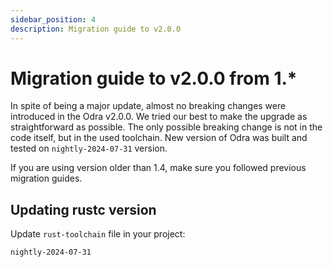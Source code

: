 ```yaml
---
sidebar_position: 4
description: Migration guide to v2.0.0
---
```


# Migration guide to v2.0.0 from 1.*

In spite of being a major update, almost no breaking changes were introduced in the Odra v2.0.0. We tried our best to
make the upgrade as straightforward as possible. The only possible breaking change is not in the code itself, but in the
used toolchain. New version of Odra was built and tested on `nightly-2024-07-31` version.

If you are using version older than 1.4, make sure you followed previous migration guides.

## Updating rustc version

Update `rust-toolchain` file in your project:

```title="rust-toolchain"
nightly-2024-07-31
```
